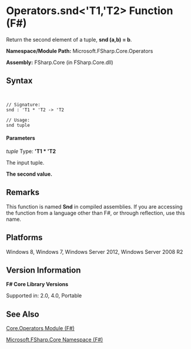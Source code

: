 # Operators.snd<'T1,'T2> Function (F#)

Return the second element of a tuple, **snd (a,b) = b**.

**Namespace/Module Path:** Microsoft.FSharp.Core.Operators

**Assembly:** FSharp.Core (in FSharp.Core.dll)


## Syntax


```


// Signature:
snd : 'T1 * 'T2 -> 'T2

// Usage:
snd tuple

```



#### Parameters
*tuple*
Type: **'T1 &#42; 'T2**


The input tuple.



**The second value.**
## Remarks
This function is named **Snd** in compiled assemblies. If you are accessing the function from a language other than F#, or through reflection, use this name.


## Platforms
Windows 8, Windows 7, Windows Server 2012, Windows Server 2008 R2


## Version Information
**F# Core Library Versions**

Supported in: 2.0, 4.0, Portable




## See Also
[Core.Operators Module &#40;F&#35;&#41;](Core.Operators+Module+%28FSharp%29.md)

[Microsoft.FSharp.Core Namespace &#40;F&#35;&#41;](Microsoft.FSharp.Core+Namespace+%28FSharp%29.md)

